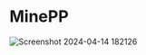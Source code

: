 # MinePP

![Screenshot 2024-04-14 182126](https://github.com/daya18/MinePP/assets/39400954/021b8a5b-69cc-4710-a46d-a5de12c9fa9f)
